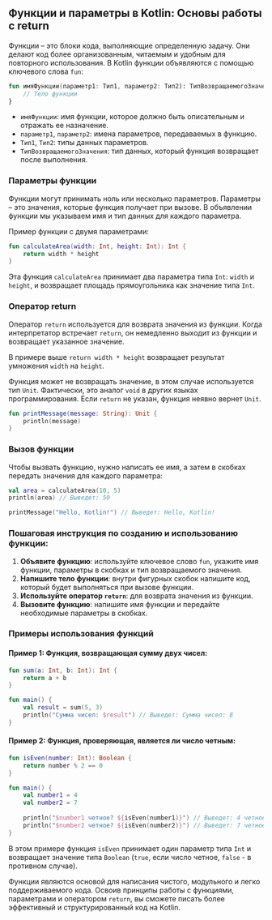 ## Функции и параметры в Kotlin: Основы работы с return

Функции – это блоки кода, выполняющие определенную задачу. Они делают код более организованным, читаемым и удобным для повторного использования. В Kotlin функции объявляются с помощью ключевого слова `fun`:

```kotlin
fun имяФункции(параметр1: Тип1, параметр2: Тип2): ТипВозвращаемогоЗначения {
    // Тело функции
}
```

- `имяФункции`: имя функции, которое должно быть описательным и отражать ее назначение.
- `параметр1`, `параметр2`: имена параметров, передаваемых в функцию. 
- `Тип1`, `Тип2`: типы данных параметров.
- `ТипВозвращаемогоЗначения`: тип данных, который функция возвращает после выполнения.

### Параметры функции

Функции могут принимать ноль или несколько параметров. Параметры – это значения, которые функция получает при вызове. В объявлении функции мы указываем имя и тип данных для каждого параметра.

Пример функции с двумя параметрами:

```kotlin
fun calculateArea(width: Int, height: Int): Int {
    return width * height
}
```

Эта функция `calculateArea` принимает два параметра типа `Int`: `width` и `height`, и возвращает площадь прямоугольника как значение типа `Int`.

### Оператор return

Оператор `return` используется для возврата значения из функции. Когда интерпретатор встречает `return`, он немедленно выходит из функции и возвращает указанное значение. 

В примере выше `return width * height` возвращает результат умножения `width` на `height`. 

Функция может не возвращать значение, в этом случае используется тип `Unit`. Фактически, это аналог `void` в других языках программирования. Если `return` не указан, функция неявно вернет `Unit`.

```kotlin
fun printMessage(message: String): Unit {
    println(message)
}
```

### Вызов функции

Чтобы вызвать функцию, нужно написать ее имя, а затем в скобках передать значения для каждого параметра:

```kotlin
val area = calculateArea(10, 5)
println(area) // Выведет: 50

printMessage("Hello, Kotlin!") // Выведет: Hello, Kotlin!
```

### Пошаговая инструкция по созданию и использованию функции:

1. **Объявите функцию**: используйте ключевое слово `fun`, укажите имя функции, параметры в скобках и тип возвращаемого значения.
2. **Напишите тело функции**: внутри фигурных скобок напишите код, который будет выполняться при вызове функции.
3. **Используйте оператор `return`**: для возврата значения из функции.
4. **Вызовите функцию**: напишите имя функции и передайте необходимые параметры в скобках.

### Примеры использования функций

#### Пример 1: Функция, возвращающая сумму двух чисел:

```kotlin
fun sum(a: Int, b: Int): Int {
    return a + b
}

fun main() {
    val result = sum(5, 3)
    println("Сумма чисел: $result") // Выведет: Сумма чисел: 8
}
```

#### Пример 2: Функция, проверяющая, является ли число четным:

```kotlin
fun isEven(number: Int): Boolean {
    return number % 2 == 0
}

fun main() {
    val number1 = 4
    val number2 = 7
    
    println("$number1 четное? ${isEven(number1)}") // Выведет: 4 четное? true
    println("$number2 четное? ${isEven(number2)}") // Выведет: 7 четное? false
}
```

В этом примере функция `isEven` принимает один параметр типа `Int` и возвращает значение типа `Boolean` (`true`, если число четное, `false` - в противном случае).

Функции являются основой для написания чистого, модульного и легко поддерживаемого кода.  Освоив принципы работы с функциями, параметрами и оператором `return`, вы сможете писать более эффективный и структурированный код на Kotlin.
